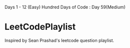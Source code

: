Days 1 - 12 (Easy)
Hundred Days of Code : Day 59(Medium)
# LeetCodePlaylist
Inspired by Sean Prashad's leetcode question playlist.
